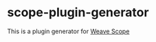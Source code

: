 # scope-plugin-generator
This is a plugin generator for [Weave Scope](https://github.com/weaveworks/scope)
